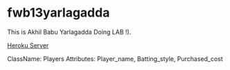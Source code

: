 # fwb13yarlagadda

This is Akhil Babu Yarlagadda Doing LAB !).

[Heroku Server](https://db13yarlagadda.herokuapp.com/)

ClassName: Players
Attributes: Player_name, Batting_style, Purchased_cost